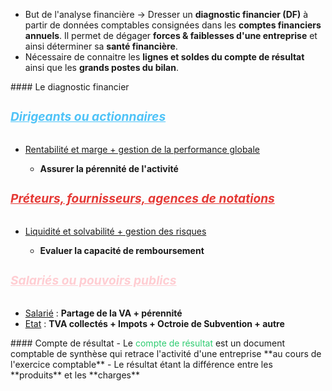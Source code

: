 <ul>
    <li>But de l'analyse financière  -> Dresser un <strong>diagnostic financier (DF)</strong> à partir de données comptables consignées dans les <strong>comptes financiers annuels</strong>. Il permet de dégager <strong>forces & faiblesses d'une entreprise</strong> et ainsi déterminer sa <strong>santé financière</strong>.</li>
    <li>Nécessaire de connaitre les <strong>lignes et soldes du compte de résultat</strong> ainsi que les <strong>grands postes du bilan</strong>.</li>
</ul>
#### Le diagnostic financier
<h5 style="color:#4fc3f7; font-size: 1.2rem;"><u>Dirigeants ou actionnaires</u></h5> <ul>     <li><u>Rentabilité et marge + gestion de la performance globale</u></li>     <ul>         <li><strong>Assurer la pérennité de l'activité</strong></li>     </ul> </ul> <h5 style="color:#e53935; font-size: 1.2rem;"><u>Préteurs, fournisseurs, agences de notations</u></h5>
<ul>     <li><u>Liquidité et solvabilité + gestion des risques</u></li>     <ul>         <li><strong>Evaluer la capacité de remboursement</strong></li>     </ul> </ul> <h5 style="color:#ffcdd2; font-size: 1.2rem;"><u>Salariés ou pouvoirs publics</u></h5> <ul><li><u>Salarié</u> : <strong>Partage de la VA + pérennité</strong></li>     <li><u>Etat</u> : <strong>TVA collectés + Impots + Octroie de Subvention + autre</strong></li> </ul>
#### Compte de résultat
- Le <font color="#2ecc71">compte de résultat</font> est un document comptable de synthèse qui retrace l'activité d'une entreprise **au cours de l'exercice comptable**
- Le résultat étant la différence entre les **produits** et les **charges** 

<html>
  <head>
    <style>
      table,
      th,
      td {
        border: 0px solid black;
        border-collapse: collapse;
      }

      th:first-child,
      td:first-child {
        border-right: 0;
        text-align: center;
      }
    </style>
  </head>
  <body>
    <table>
      <tr>
        <th></th>
        <th>Elements</th>
        <th>Place dans le compte de résultat</th>
      </tr>
      <tr>
        <td rowspan="2">
          <br />
          <span style="visibility: hidden;">***</span>-
        </td>
        <td rowspan="2">Vente de marchandise <br>Couts d'achat des marchandises vendues</td>
        <td rowspan="2">en produit d'exploitation <br>Achat de marchandise + variation stocks de marchandises</td>
      </tr>
      <tr></tr>
      <tr>
        <th colspan="2">= Marge commerciale</th>
        <td></td>
      </tr>
      <tr>
        <td rowspan="2">
          <br />
          <span style="visibility: hidden;">***</span>+ <br /> <br />
          <span style="visibility: hidden;">***</span>+
        </td>
        <td rowspan="2">Production vendue <br>Production stockée<br>Production immobilisée</td>
        <td rowspan="2">En produits d'exploitation<br>En produits d'exploitation<br>En produit d'exploitation</td>
      </tr>
      <tr></tr>
      <tr>
        <th colspan="2">= Production de l'Exercice</th>
      </tr>
      <tr>
        <td rowspan="1">
          <br />
          <span style="visibility: hidden;">***</span>+ <br />
          <span style="visibility: hidden;">***</span>-
        </td>
        <td rowspan="1">Marge commerciale<br>Production de l'exercice<br>Consommation en provenance des tiers</td>
        <td rowspan="2"><br /><br />=Achat de MP + Var stocks de MP + Autre achat et Charges Externes</td>
      </tr>
      <tr>
        <th colspan="2">= Valeur ajoutée (VA)</th>
      </tr>
    </table>
  </body>
</html>









